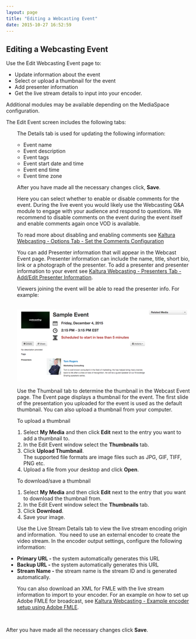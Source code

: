 ```yaml
---
layout: page
title: "Editing a Webcasting Event"
date: 2015-10-27 16:52:59
---
```


<h2 id="SettingUpaKalturaWebcastingEvent-EditingaWebcastingEvent" class="mce-heading-2">
    Editing a Webcasting Event
  </h2>
  
  <p>
    Use the Edit Webcasting Event page to:
  </p>
  
  <ul>
    <li>
      Update information about the event
    </li>
    <li>
      Select or upload a thumbnail for the event
    </li>
    <li>
      Add presenter information
    </li>
    <li>
      Get the live stream details to input into your encoder.
    </li>
  </ul>
  
  <p>
    Additional modules may be available depending on the MediaSpace configuration.
  </p>
  
  <p>
    The Edit Event screen includes the following tabs:
  </p>
  
  <p>
    
  </p>
  
  <p style="padding-left: 30px;">
    The Details tab is used for updating the following information: 
  </p>
  
  <ol>
    <ul>
      <li>
        Event name
      </li>
      <li>
        Event description
      </li>
      <li>
        Event tags
      </li>
      <li>
        Event start date and time
      </li>
      <li>
        Event end time
      </li>
      <li>
        Event time zone
      </li>
    </ul>
  </ol>
  
  <p style="padding-left: 30px;">
    After you have made all the necessary changes click, <strong>Save</strong>.
  </p>
  
  <p class="mce-note-graphic">
    
  </p>
  
  <p>
    <span></span>
  </p>
  
  <p style="padding-left: 30px;">
    <span>Here you can select whether to enable or disable comments for the event. During the live event you would likely use the Webcasting Q&A module to engage with your audience and respond to questions. We recommend to disable comments on the event during the event itself and enable comments again once VOD is available. </span>
  </p>
  
  <p style="padding-left: 30px;">
    <span>To read more about disabling and enabling comments see </span><a href="http://knowledge.kaltura.com/kaltura-webcasting-options-tab-set-comments-configuration">Kaltura Webcasting - Options Tab - Set the Comments Configuration</a>
  </p>
  
  <p>
    <a href="http://knowledge.kaltura.com/kaltura-webcasting-options-tab-set-comments-configuration"></a>
  </p>
  
  <p>
    <span></span>
  </p>
  
  <p style="padding-left: 30px;">
    You can add Presenter information that will appear in the Webcast Event page. Presenter information can include the name, title, short bio, link or a photograph of the presenter. To add a presenter and presenter information to your event see <a href="http://knowledge.kaltura.com/kaltura-webcasting-presenters-tab-addedit-presenter-information" target="_blank">Kaltura Webcasting - Presenters Tab - Add/Edit Presenter Information</a>.
  </p>
  
  <p style="padding-left: 30px;">
    <span>Viewers joining the event will be able to read the presenter info. For example:</span>
  </p>
  
  <p style="padding-left: 30px;">
     <span><img src="../../assets/2648.img">
  </p>
  
  <p>
    <span></span>
  </p>
  
  <p>
    <span></span>
  </p>
  
  <p style="padding-left: 30px;">
    Use the Thumbnail tab to determine the thumbnail in the Webcast Event page. The Event page displays a thumbnail for the event. The first slide of the presentation you uploaded for the event is used as the default thumbnail. You can also upload a thumbnail from your computer.
  </p>
  
  <p class="mce-procedure" style="padding-left: 30px;">
    To upload a thumbnail
  </p>
  
  <ol>
    <ol>
      <li>
        Select <strong>My Media</strong> and then click <strong>Edit</strong> next to the entry you want to add a thumbnail to.
      </li>
      <li>
        In the Edit Event window select the <strong>Thumbnails</strong> tab.
      </li>
      <li>
        Click <strong>Upload Thumbnail</strong>. <br />The supported file formats are image files such as JPG, GIF, TIFF, PNG etc.
      </li>
      <li>
        Upload a file from your desktop and click <strong>Open</strong>.
      </li>
    </ol>
  </ol>
  
  <p class="Procedure mce-procedure" style="padding-left: 30px;">
    To download/save a thumbnail
  </p>
  
  <ol>
    <ol>
      <li>
        Select <strong>My Media</strong> and then click <strong>Edit</strong> next to the entry that you want to download the thumbnail from.
      </li>
      <li>
        In the Edit Event window select the <strong>Thumbnails</strong> tab.
      </li>
      <li>
        Click <strong>Download</strong>.
      </li>
      <li>
        Save your image.
      </li>
    </ol>
  </ol>
  
  <p>
    
  </p>
  
  <p>
    <span></span>
  </p>
  
  <p style="padding-left: 30px;">
    Use the Live Stream Details tab to view the live stream encoding origin and information.  You need to use an external encoder to create the video stream. In the encoder output settings, configure the following information:
  </p>
  
  <ul style="padding-left: 30px;">
    <li>
      <strong>Primary URL - </strong>the system automatically generates this URL
    </li>
    <li>
      <strong>Backup URL - </strong>the system automatically generates this URL
    </li>
    <li>
      <strong>Stream Name - </strong>the stream name is the stream ID and is generated automatically. 
    </li>
  </ul>
  
  <p style="padding-left: 30px;">
    You can also download an XML for FMLE with the live stream information to import to your encoder. For an example on how to set up Adobe FMLE for broadcast, see <a href="http://knowledge.kaltura.com/kaltura-webcasting-live-stream-details-tab-setup-live-encoder">Kaltura Webcasting - Example encoder setup using Adobe FMLE</a>.
  </p>
  
  <p>
    
  </p>
  
  <p>
     
  </p>
  
  <p>
    After you have made all the necessary changes click <strong>Save</strong>.
  </p>
